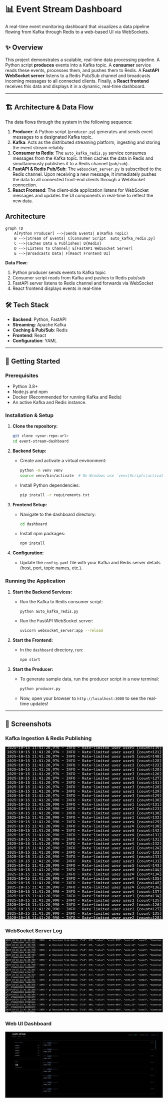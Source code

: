 # 📊 Event Stream Dashboard

A real-time event monitoring dashboard that visualizes a data pipeline flowing from Kafka through Redis to a web-based UI via WebSockets.

## ✨ Overview

This project demonstrates a scalable, real-time data processing pipeline. A Python script **produces** events into a Kafka topic. A **consumer** service reads these events, processes them, and pushes them to Redis. A **FastAPI WebSocket server** listens to a Redis Pub/Sub channel and broadcasts incoming messages to all connected clients. Finally, a **React frontend** receives this data and displays it in a dynamic, real-time dashboard.

---

## 🏗️ Architecture & Data Flow

The data flows through the system in the following sequence:

1.  **Producer**: A Python script (`producer.py`) generates and sends event messages to a designated Kafka topic.
2.  **Kafka**: Acts as the distributed streaming platform, ingesting and storing the event stream reliably.
3.  **Consumer to Redis**: The `auto_kafka_redis.py` service consumes messages from the Kafka topic. It then caches the data in Redis and simultaneously publishes it to a Redis channel (`pub/sub`).
4.  **FastAPI & Redis Pub/Sub**: The `websocket_server.py` is subscribed to the Redis channel. Upon receiving a new message, it immediately pushes the data to all connected front-end clients through a WebSocket connection.
5.  **React Frontend**: The client-side application listens for WebSocket messages and updates the UI components in real-time to reflect the new data.

## Architecture
```mermaid
graph TD
    A[Python Producer] -->|Sends Events| B(Kafka Topic)
    B -->|Stream of Events| C[Consumer Script  auto_kafka_redis.py]
    C -->|Caches Data & Publishes| D{Redis}
    D -->|Listens to Channel| E[FastAPI WebSocket Server]
    E -->|Broadcasts Data| F[React Frontend UI]
```

**Data Flow:**
1. Python producer sends events to Kafka topic
2. Consumer script reads from Kafka and pushes to Redis pub/sub
3. FastAPI server listens to Redis channel and forwards via WebSocket
4. React frontend displays events in real-time

## 🛠️ Tech Stack

-   **Backend**: Python, FastAPI
-   **Streaming**: Apache Kafka
-   **Caching & Pub/Sub**: Redis
-   **Frontend**: React
-   **Configuration**: YAML

---

## 🚀 Getting Started

### Prerequisites

-   Python 3.8+
-   Node.js and npm
-   Docker (Recommended for running Kafka and Redis)
-   An active Kafka and Redis instance.

### Installation & Setup

1.  **Clone the repository:**
    ```bash
    git clone <your-repo-url>
    cd event-stream-dashboard
    ```

2.  **Backend Setup:**
    -   Create and activate a virtual environment:
        ```bash
        python -m venv venv
        source venv/bin/activate  # On Windows use `venv\Scripts\activate`
        ```
    -   Install Python dependencies:
        ```bash
        pip install -r requirements.txt
        ```

3.  **Frontend Setup:**
    -   Navigate to the dashboard directory:
        ```bash
        cd dashboard
        ```
    -   Install npm packages:
        ```bash
        npm install
        ```

4.  **Configuration:**
    -   Update the `config.yaml` file with your Kafka and Redis server details (host, port, topic names, etc.).

### Running the Application

1.  **Start the Backend Services:**
    -   Run the Kafka to Redis consumer script:
        ```bash
        python auto_kafka_redis.py
        ```
    -   Run the FastAPI WebSocket server:
        ```bash
        uvicorn websocket_server:app --reload
        ```

2.  **Start the Frontend:**
    -   In the `dashboard` directory, run:
        ```bash
        npm start
        ```

3.  **Start the Producer:**
    -   To generate sample data, run the producer script in a new terminal:
        ```bash
        python producer.py
        ```
    -   Now, open your browser to `http://localhost:3000` to see the real-time updates!

---

## 📸 Screenshots

### Kafka Ingestion & Redis Publishing
![Kafka Consumer Log](./AutoEventIngestion.jpg)

### WebSocket Server Log
![WebSocket Server Log](./Websocket.jpg)

### Web UI Dashboard
![Web UI Dashboard](./WebUI.jpg)
